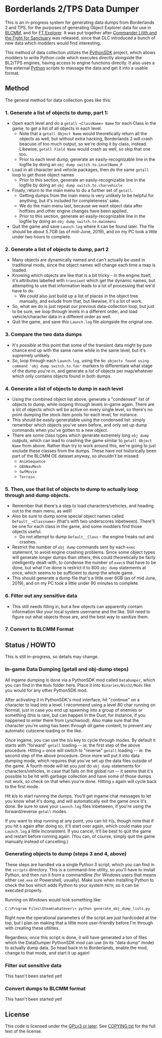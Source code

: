 Borderlands 2/TPS Data Dumper
=============================

This is an in-progress system for generating data dumps from Borderlands
2 and TPS, for the purposes of generating Object Explorer data for use
in [BLCMM](https://github.com/BLCM/BLCMods/wiki/Borderlands-Community-Mod-Manager),
and for [FT Explorer](https://github.com/apocalyptech/ft-explorer).  It
was put together after
[Commander Lilith and the Fight for Sanctuary](https://store.steampowered.com/app/872280/Borderlands_2_Commander_Lilith__the_Fight_for_Sanctuary/)
was released, since that DLC introduced a bunch of new data which modders
would find interesting.

This method of data collection utilizes the
[PythonSDK](https://github.com/bl-sdk/PythonSDK/) project, which allows
modders to write Python code which executes directly alongside the
BL2/TPS engines, having access to engine functions directly.  It also
uses a few external [Python](https://www.python.org/) scripts to massage
the data and get it into a usable format.

Method
------

The general method for data collection goes like this:

### 1. Generate a list of objects to dump, part 1:

- Open each level and do a `getall <ClassName> Name` for each Class
  in the game, to get a list of all objects in each level.
  - Note that a `getall Object Name` would theoretically return all
    the objects as well, but without extra hacking, Borderlands 2 will
    crash beacuse of too much output, so we're doing it by class,
    instead.  Likewise, `getall Field Name` would crash as well, so
    skip that one too.
  - Prior to each level dump, generate an easily-recognizable line in
    the logfile by doing an `obj dump switch.to.LevelName_P`
- Load in all character and vehicle packages, then do the same `getall`
  loop to get those object names
  - Prior to this section, generate an easily-recognizable line in the
    logfile by doing an `obj dump switch.to.charvehicle`
- Finally, return to the main menu to do a further set of `getall`.
  - Getting dumps from the main menu is very unlikely to be helpful
    for anything, but it's included for completeness' sake.
  - We do the main menu last, because we want object data after hotfixes
    and other engine changes have been applied.
  - Prior to this section, generate an easily-recognizable line in the
    logfile by doing an `obj dump switch.to.mainmenu`
- Quit the game and save `Launch.log` where it can be found later.  The
  file should be about 5.7GB (as of mid-June, 2019), and on my PC took
  a little under two hours to complete.

### 2. Generate a list of objects to dump, part 2

- Many objects are dynamically named and can't actually be used in
  traditional mods, since the object names will change each time a
  map is loaded.
- Knowing which objects are like that is a bit tricky - in the engine
  itself, it's attributes labelled with `transient` which get the
  dynamic names, but attempting to use that information leads to a
  lot of processing that we'd have to do.
  - We *could* also just build up a list of places in the object
    tree manually, and exlude from that, but likewise, it's a lot of
    work.
- So, what we do is just repeat our previous data-collection loop, but
  just to be sure, we loop through levels in a different order, and
  load vehicle/character data in a different order as well.
- Quit the game, and save *this* `Launch.log` file alongside the original
  one.

### 3. Compare the two data dumps

- It's *possible* at this point that some of the transient data might
  by pure chance end up with the same name while in the same level, but
  it's supremely unlikely.
- So, loop through each `Launch.log`, using the `No objects found using
  command 'obj dump switch.to.foo'` markers to differentiate what stage
  of the dump you're in, and generate a list of objects per map/whatever
  which only contains objects found in both dumps.

### 4. Generate a list of objects to dump in each level

- Using the combined object list above, generate a "condensed" list of
  objects to dump, while looping through levels in-game again.  There
  are a lot of objects which will be active on every single level, so
  there's no point dumping the stock item pools for each level, for
  instance.
- This should be easily-generatable using the condensed list: simply
  remember which objects you've seen before, and only set up dump commands
  when you've gotten to a new object.
- There are some class types which generate extremely long `obj dump`
  outputs, which can lead to crashing the game similar to `getall Object Name`
  from above.  Rather than try to work around this, we're going to just
  exclude these classes from the dumps.  These have not historically been
  part of the BLCMM OE dataset anyway, so shouldn't be missed:
  - `AnimSequence`
  - `GBXNavMesh`
  - `SwfMovie`
  - `Terrain`

### 5. Then, use that list of objects to dump to actually loop through and dump objects.

- Remember that there's a step to load characters/vehicles,
  and heading out to the main menu, as well!
- Also be sure to dump some special object names called `Default__<Classname>`
  (that's with two underscores inbetween).  There'll be one for each class
  in the game, and some modders find those objects useful.
  - Do not attempt to dump `Default__Class` - the engine freaks out and crashes.
- Restrict the number of `obj dump` commands sent by each `exec` statement,
  to avoid engine crashing problems.  Since some object types will generate
  longer dumps than others, this could theoretically be fairly intelligently
  dealt-with, to condense the number of `exec`s that have to be done, but
  what I've done is restrict it to 800 `obj dump` statements at once, which
  seems to be sufficient to dump the whole game.
- This should generate a dump file that's a little over 6GB (as of mid June, 2019),
  and on my PC took a little under 90 minutes to complete.

### 6. Filter out any sensitive data

- This still needs filling in, but a few objects can apparently contain
  information like your local system username and the like.  Still need to
  figure out what objects those are, and the best way to sanitize them.

### 7. Convert to BLCMM Format

Status / HOWTO
--------------

This is still in-progress, so details may change.

### In-game Data Dumping (getall and obj-dump steps)

All ingame dumping is done via a PythonSDK mod called `DataDumper`, which
you can find in the `Mods` folder here.  Place it into `Binaries/Win32/Mods`
like you would for any other PythonSDK mod.

After activating it in PythonSDK's mod interface, hit "continue" on a character
to load into a level.  I recommend using a level 80 char running on Normal,
just in case you end up spawning into a group of enemies or something (this is
rare, but can happen in the Dust, for instance, if you happened to enter there
from Lynchwood).  Also make sure that the character you're using has been
through *all* game content, to prevent any automatic cutscene loading or the
like.

Once ingame, you can use the `O`/`o` key to cycle through modes.  By default
it starts with "forward" `getall` loading -- ie: the first step of the above
procedure.  Hitting `o` once will switch to "reverse" `getall` loading -- ie:
the second step of the above procedure.  Once more will put it into data
dumping mode, which requires that you've set up the data files outside of
the game.  A fourth mode will let you *just* do `obj dump` statements for
characters/vehicles, in case that fails on the global run -- it seems that
it's possible to be hit with garbage collection and have some of those
dumps not work, so check on that when you're done.  Hitting `o` again will
cycle back to the first mode.

Hit `B`/`b` to start running the dumps.  You'll get ingame chat messages to
let you know what it's doing, and will automatically exit the game once
it's done.  Be sure to save your `Launch.log` files inbetween, if you're
using the forward/reverse `getall` modes.

If you want to stop running at any point, you can hit `P`/`p`, though note
that if you hit `b` again after doing so, it'll start over again, which
could make your `Launch.log` a little inconsistent.  If you cancel, it'll
be best to quit the game and restart before running again.  (You can, of
course, simply quit the game manually instead of cancelling.)

### Generating objects to dump (steps 3 and 4, above)

These steps are handled via a single Python 3 script, which you can find in
the `scripts` directory.  This is a command-line utility, so you'll have
to install Python, and then run it from a commandline (for Windows users
that means either `cmd.exe` or Powershell, usually).  Make sure when installing
Python to check the box which adds Python to your system `PATH`, so it
can be executed properly.

Running on Windows would look something like:

    C:\Program Files\Steam\whatever\> python generate_obj_dump_lists.py

Right now the operational parameters of the script are just hardcoded at
the top, but I plan on making that a little more user-friendly before I'm
through with creating these utilities.

Regardless, once this script is done, it will have generated a ton of files
which the DataDumper PythonSDK mod can use (in its "data dump" mode) to
actually dump data.  So head back in to Borderlands, enable the mod, change
to that mode, and start it up again!

### Filter out sensitive data

This hasn't been started yet!

### Convert dumps to BLCMM format

This hasn't been started yet!

License
-------

This code is licensed under the
[GPLv3 or later](https://www.gnu.org/licenses/quick-guide-gplv3.html).
See [COPYING.txt](COPYING.txt) for the full text of the license.
